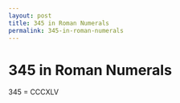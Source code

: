 ```yaml
---
layout: post
title: 345 in Roman Numerals
permalink: 345-in-roman-numerals
---
```


# 345 in Roman Numerals

345 = CCCXLV
